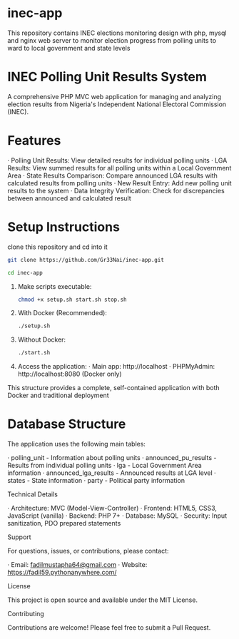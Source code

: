 # inec-app
This repository contains INEC elections monitoring design with php, mysql and nginx web server to monitor election progress from polling units to ward to local government and state levels




# INEC Polling Unit Results System

A comprehensive PHP MVC web application for managing and analyzing election results from Nigeria's Independent National Electoral Commission (INEC).


# Features


· Polling Unit Results: View detailed results for individual polling units
· LGA Results: View summed results for all polling units within a Local Government Area
· State Results Comparison: Compare announced LGA results with calculated results from polling units
· New Result Entry: Add new polling unit results to the system
· Data Integrity Verification: Check for discrepancies between announced and calculated result

# Setup Instructions


clone this repository and cd into it
```bash
git clone https://github.com/Gr33Nai/inec-app.git

cd inec-app
```
1. Make scripts executable:
   ```bash
   chmod +x setup.sh start.sh stop.sh
   ```
2. With Docker (Recommended):
   ```bash
   ./setup.sh
   ```
3. Without Docker:
   ```bash
   ./start.sh
   ```
4. Access the application:
   · Main app: http://localhost
   · PHPMyAdmin: http://localhost:8080 (Docker only)

This structure provides a complete, self-contained application with both Docker and traditional deployment


# Database Structure

The application uses the following main tables:

· polling_unit - Information about polling units
· announced_pu_results - Results from individual polling units
· lga - Local Government Area information
· announced_lga_results - Announced results at LGA level
· states - State information
· party - Political party information

Technical Details

· Architecture: MVC (Model-View-Controller)
· Frontend: HTML5, CSS3, JavaScript (vanilla)
· Backend: PHP 7+
· Database: MySQL
· Security: Input sanitization, PDO prepared statements



Support

For questions, issues, or contributions, please contact:

· Email: fadilmustapha64@gmail.com
· Website: https://fadil59.pythonanywhere.com/

License

This project is open source and available under the MIT License.

Contributing

Contributions are welcome! Please feel free to submit a Pull Request.



